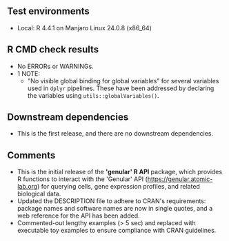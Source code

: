 ## Test environments
- Local: R 4.4.1 on Manjaro Linux 24.0.8 (x86_64)

## R CMD check results
- No ERRORs or WARNINGs.
- 1 NOTE:
  - "No visible global binding for global variables" for several variables used in `dplyr` pipelines. These have been addressed by declaring the variables using `utils::globalVariables()`.

## Downstream dependencies
- This is the first release, and there are no downstream dependencies.

## Comments
- This is the initial release of the **'genular' R API** package, which provides R functions to interact with the 'Genular' API (<https://genular.atomic-lab.org>) for querying cells, gene expression profiles, and related biological data.
- Updated the DESCRIPTION file to adhere to CRAN's requirements: package names and software names are now in single quotes, and a web reference for the API has been added.
- Commented-out lengthy examples (> 5 sec) and replaced with executable toy examples to ensure compliance with CRAN guidelines.
